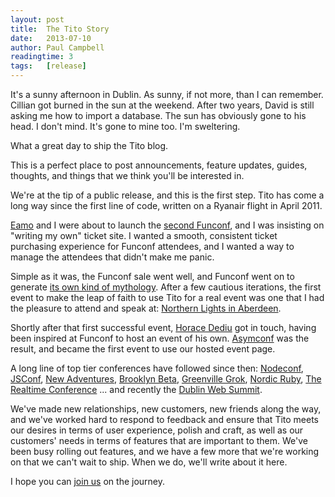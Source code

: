 ```yaml
---
layout: post
title:  The Tito Story
date:   2013-07-10
author: Paul Campbell
readingtime: 3
tags:   [release]
---
```


It's a sunny afternoon in Dublin. As sunny, if not more, than I can remember. Cillian got burned in the sun at the weekend. After two years, David is still asking me how to import a database. The sun has obviously gone to his head. I don't mind. It's gone to mine too. I'm sweltering.

What a great day to ship the Tito blog.

This is a perfect place to post announcements, feature updates, guides, thoughts, and things that we think you'll be interested in.

We're at the tip of a public release, and this is the first step. Tito has come a long way since the first line of code, written on a Ryanair flight in April 2011.

[Eamo](http://twitter.com/eamonleonard) and I were about to launch the [second Funconf](http://2011.funconf.com), and I was insisting on "writing my own" ticket site. I wanted a smooth, consistent ticket purchasing experience for Funconf attendees, and I wanted a way to manage the attendees that didn't make me panic.

Simple as it was, the Funconf sale went well, and Funconf went on to generate [its own kind of mythology](http://freelancing-gods.com/posts/funconf). After a few cautious iterations, the first event to make the leap of faith to use Tito for a real event was one that I had the pleasure to attend and speak at: [Northern Lights in Aberdeen](http://northern-lights.herokuapp.com/).

Shortly after that first successful event, [Horace Dediu](http://twitter.com/hdediu) got in touch, having been inspired at Funconf to host an event of his own. [Asymconf](http://www.asymconf.com) was the result, and became the first event to use our hosted event page.

A long line of top tier conferences have followed since then: [Nodeconf](http://nodeconf.com), [JSConf](http://jsconf.com), [New Adventures](newadventuresconf.com), [Brooklyn Beta](https://brooklynbeta.org/), [Greenville Grok](http://www.theironyard.com/events/grok), [Nordic Ruby](http://www.nordicruby.org/), [The Realtime Conference](http://krtconf.com/) ... and recently the [Dublin Web Summit](http://www.websummit.net/).

We've made new relationships, new customers, new friends along the way, and we've worked hard to respond to feedback and ensure that Tito meets our desires in terms of user experience, polish and craft, as well as our customers' needs in terms of features that are important to them. We've been busy rolling out features, and we have a few more that we're working on that we can't wait to ship. When we do, we'll write about it here.

I hope you can [join us](https://tito.io/users/sign_up) on the journey.